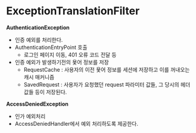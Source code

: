 # ExceptionTranslationFilter 

**AuthenticationException**  
* 인증 예외를 처리한다.    
* AuthenticationEntryPoint 호출 
    * 로그인 페이지 이동, 401 오류 코드 전달 등   
* 인증 예외가 발생하기전의 욫어 정보를 저장   
    * RequestCache : 사용자의 이전 욫어 정보를 세션에 저장하고 이를 꺼내오는 캐시 매커니즘    
    * SavedRequest : 사용자가 요청했던 request 파라미터 값들, 그 당시의 헤더값들 등이 저장된다.      
  
**AccessDeniedException**       
* 인가 예외처리    
* AccessDeniedHandler에서 예외 처리하도록 제공한다.    
